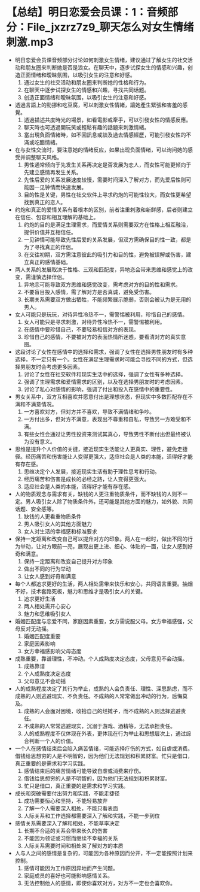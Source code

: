 # 【总结】明日恋爱会员课：1：音频部分：File_jxzrz7z9_聊天怎么对女生情绪刺激.mp3

-   明日恋爱会员课音频部分讨论如何刺激女生情绪，建议通过了解女生的社交活动和朋友圈来判断她是否是浪女。在聊天中，逐步试探女生的情感和兴趣，创造正面情绪和曖昧氛围，以吸引女生的注意和好感。
    1.  通过女生的社交活动和朋友圈来判断她的性格和行为。
    2.  在聊天中逐步试探女生的情感和兴趣，寻找共同话题。
    3.  创造正面情绪和曖昧氛围，以吸引女生的注意和好感。
-   透過言語上的勁挪和吃豆腐，可以刺激女性情緒，讓她產生緊張和害羞的感覺。
    1.  透過描述共度時光的場景，如看電影或牽手，可以引發女性的情感反應。
    2.  聊天時也可透過開玩笑或輕鬆有趣的話題來刺激情緒。
    3.  當出現負面情緒時，如不回訊息或談及過去情感經歷，可能引發女性的不滿或吃醋情緒。
-   在与女性交流时，要注意她的情绪反应，如果出现负面情绪，可以询问她的感受并调整聊天风格。
    1.  男性通常倾向于先发生关系再决定是否发展为恋人，而女性可能更倾向于先建立感情再发生关系。
    2.  先性后爱的关系发展速度较慢，需要时间深入了解对方，而先爱后性则可能因一见钟情而快速发展。
    3.  目的性是关键，男性在社交软件上寻求约炮的可能性较大，而女性更希望找到真正的恋人。
-   约炮和真正的爱情关系有着根本的区别，前者注重刺激和新鲜感，后者则建立在信任、包容和相互理解的基础上。
    1.  约炮的目的是满足生理需求，而爱情关系则需要双方在性格上相互融洽，提供价值并互相信任。
    2.  一见钟情可能导致先性后爱的关系发展，但双方需确保目的性一致，都是为了寻找真正的伴侣。
    3.  在交往初期，双方需注意彼此的吸引力和目的性，避免被误解或伤害，建立真正的感情基础。
-   两人关系的发展取决于性格、三观和匹配度，异地恋会带来思维和感觉上的改变，需谨慎选择伴侣。
    1.  异地恋可能导致双方思维和感觉改变，需考虑对方的目的性和需求。
    2.  不要盲目投入感情，需了解对方是否真诚，避免受伤害。
    3.  长期关系需要双方做出牺牲，不能频繁展示脆弱，否则会被认为是无用的男人。
-   女人可能只是玩玩，对待异性冷热不一，需警惕被利用，珍惜自己的感情。
    1.  女人可能只是寻求刺激，对待异性冷热不一，需警惕被利用。
    2.  在感情中要珍惜自己，不要轻易相信对方的表现。
    3.  珍惜自己的感情，不要被对方的表面热情所迷惑，要看清对方的真实意图。
-   这段讨论了女性在感情中的选择和需求，强调了女性在选择男性朋友时有多种选择，不一定只有一个。女性在满足生理需求时可能会寻找不同的方式，但选择男朋友时会考虑更多因素。
    1.  讨论了女性在社交软件和现实生活中的选择，强调了女性有多种选择。
    2.  强调了生理需求和爱情需求的区别，以及在选择男朋友时的考虑因素。
    3.  讨论了私心对感情的影响，强调了付出和投入在感情中的重要性。
-   男女关系中，双方互相喜欢并愿意付出是理想状态，但现实中多数匹配存在不满和不满意情况。
    1.  一方喜欢对方，但对方并不喜欢，导致不满情绪和争吵。
    2.  一方付出多，但对方不满意，表现出不尊重和自私，导致另一方难受和不满。
    3.  有些女性会通过让男性投资来测试其真心，导致男性不断付出但最终被认为没有意义。
-   思维是提升个人价值的关键，接近现实生活能让人更真实、理性，避免走捷径。经历痛苦和伤害能让人变得更强大，适应社会是人类的本能，活得好才能有存在感。
    1.  思维决定个人发展，接近现实生活有助于理性思考和行动。
    2.  经历痛苦和伤害是成长的必经之路，让人变得更强大。
    3.  适应社会是人类的本能，活得好才能有存在感。
-   人的物质观念与需求有关，缺钱的人更注重物质条件，而不缺钱的人则不一定。男人吸引女人除了物质条件外，还可能是其他方面的魅力，如外貌、共同话题、安全感等。
    1.  缺钱的人更看重物质条件
    2.  男人吸引女人的其他方面魅力
    3.  女人对生活的幸福感和标准要求
-   保持一定距离和改变自己可以提升对方的印象。两人在一起时，做出不同的行为举动，让对方眼前一亮，展现出更上进、细心、体贴的一面，让女人感到好奇和满意。
    1.  保持一定距离和改变自己提升对方印象
    2.  做出不同的行为举动
    3.  让女人感到好奇和满意
-   每个人都追求更好的生活，两人相处需带来快乐和安心，共同语言重要。抽烟不好，技术套路死板，魅力和思维才是吸引女人的关键。
    1.  追求更好生活
    2.  两人相处需开心安心
    3.  魅力和思维吸引女人
-   婚姻匹配度与恋爱不同，家庭因素重要，女方需说服父母。女方幸福感强，父母反对无动摇。
    1.  婚姻匹配度重要
    2.  家庭因素影响
    3.  女方幸福感影响父母态度
-   成熟重要，靠谱理性，不冲动。个人成熟度决定态度，父母意见不会动摇。
    1.  成熟靠谱
    2.  个人成熟度决定态度
    3.  父母意见不会动摇
-   人的成熟程度决定了其行为举止，成熟的人会负责任、理性、深思熟虑，而不成熟的人则逃避现实、不负责任。不成熟的人常常做出冲动的行为，后悔莫及。
    1.  成熟的人会面对困境，收拾自己的烂摊子，而不成熟的人则选择逃避责任。
    2.  不成熟的人常常逃避现实，沉溺于游戏、酒精等，无法承担责任。
    3.  人的成熟程度不仅体现在外表，更体现在行为举止和思想层次上，通过综合判断一个人的价值。
-   一个人在感情结束后会陷入痛苦情绪，可能选择疗伤的方式，如自虐或消费。借钱给思想穷的人是不明智的，因为他们无法规划和积累财富。忙只是借口，真正重要的是需求和学习实践。
    1.  感情结束后的痛苦情绪可能导致自虐或消费来疗伤。
    2.  借钱给思想穷的人是不明智的，因为他们无法规划和积累财富。
    3.  忙只是借口，真正重要的是需求和学习实践。
-   成长和突破需要付出努力和实践，不能走捷径
    1.  成功需要恒心和坚持，不能轻易放弃
    2.  了解一个人需要深入相处，不能只看表面
    3.  人际关系和工作选择都需要深入了解和实践，不能一步到位
-   感情关系需要深入了解和相处，不能草率决定
    1.  长期不合适的关系会带来长久的伤害
    2.  不能因为领证或习惯而继续不幸福的关系
    3.  人际关系需要时间和相处来了解对方的本质
-   人与人之间的感情是复杂的，可能因为各种原因而分开，不一定能按照计划来控制。
    1.  感情可能因为工作原因异地而产生问题。
    2.  家庭成员的喜好也可能影响感情关系。
    3.  无法控制他人的感情，即使你喜欢对方，对方不一定也会喜欢你。